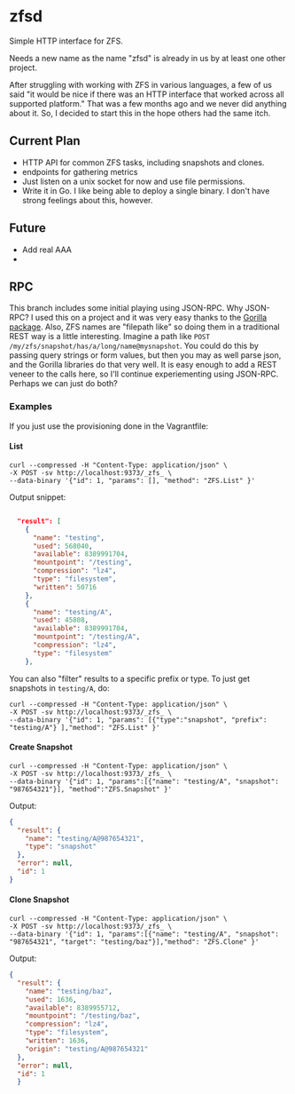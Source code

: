 zfsd
====

Simple HTTP interface for ZFS.

Needs a new name as the name "zfsd" is already in us by at least one other project.

After struggling with working with ZFS in various languages, a few of us said "it would be nice if there was an HTTP interface that worked across all supported platform."  That was a few months ago and we never did anything about it. So, I decided to start this in the hope others had the same itch.

## Current Plan ##
* HTTP API for common ZFS tasks, including snapshots and clones.
* endpoints for gathering metrics
* Just listen on a unix socket for now and use file permissions.
* Write it in Go.  I like being able to deploy a single binary.  I don't have strong feelings about this, however.

## Future ##
* Add real AAA
* 


## RPC ##

This branch includes some initial playing using JSON-RPC.  Why
JSON-RPC?  I used this on a project and it was very easy thanks to the
[Gorilla package](http://www.gorillatoolkit.org/pkg/rpc/json).  Also,
ZFS names are "filepath like" so doing them in a traditional REST way
is a little interesting.  Imagine a path like `POST
/my/zfs/snapshot/has/a/long/name@mysnapshot`.  You could do this by
passing query strings or form values, but then you may as well parse
json, and the Gorilla libraries do that very well.  It is easy enough
to add a REST veneer to the calls here, so I'll continue
experiementing using JSON-RPC.  Perhaps we can just do both?


### Examples ###

If you just use the provisioning done in the Vagrantfile:


#### List ####

```
curl --compressed -H "Content-Type: application/json" \
-X POST -sv http://localhost:9373/_zfs_ \
--data-binary '{"id": 1, "params": [], "method": "ZFS.List" }'
```

Output snippet:

```json

  "result": [
    {
      "name": "testing",
      "used": 568040,
      "available": 8389991704,
      "mountpoint": "/testing",
      "compression": "lz4",
      "type": "filesystem",
      "written": 50716
    },
    {
      "name": "testing/A",
      "used": 45808,
      "available": 8389991704,
      "mountpoint": "/testing/A",
      "compression": "lz4",
      "type": "filesystem"
    },
```

You can also "filter" results to a specific prefix or type.  To just get snapshots in `testing/A`, do:

```
curl --compressed -H "Content-Type: application/json" \
-X POST -sv http://localhost:9373/_zfs_ \
--data-binary '{"id": 1, "params": [{"type":"snapshot", "prefix": "testing/A"} ],"method": "ZFS.List" }'
```

#### Create Snapshot ####

```
curl --compressed -H "Content-Type: application/json" \
-X POST -sv http://localhost:9373/_zfs_ \
--data-binary '{"id": 1, "params":[{"name": "testing/A", "snapshot": "987654321"}], "method":"ZFS.Snapshot" }'
```

Output:

```json
{
  "result": {
    "name": "testing/A@987654321",
    "type": "snapshot"
  },
  "error": null,
  "id": 1
}
```

#### Clone Snapshot ####

```
curl --compressed -H "Content-Type: application/json" \
-X POST -sv http://localhost:9373/_zfs_ \
--data-binary '{"id": 1, "params":[{"name": "testing/A", "snapshot": "987654321", "target": "testing/baz"}],"method": "ZFS.Clone" }'
```

Output:

```json
{
  "result": {
    "name": "testing/baz",
    "used": 1636,
    "available": 8389955712,
    "mountpoint": "/testing/baz",
    "compression": "lz4",
    "type": "filesystem",
    "written": 1636,
    "origin": "testing/A@987654321"
  },
  "error": null,
  "id": 1
  }
  ```
  
